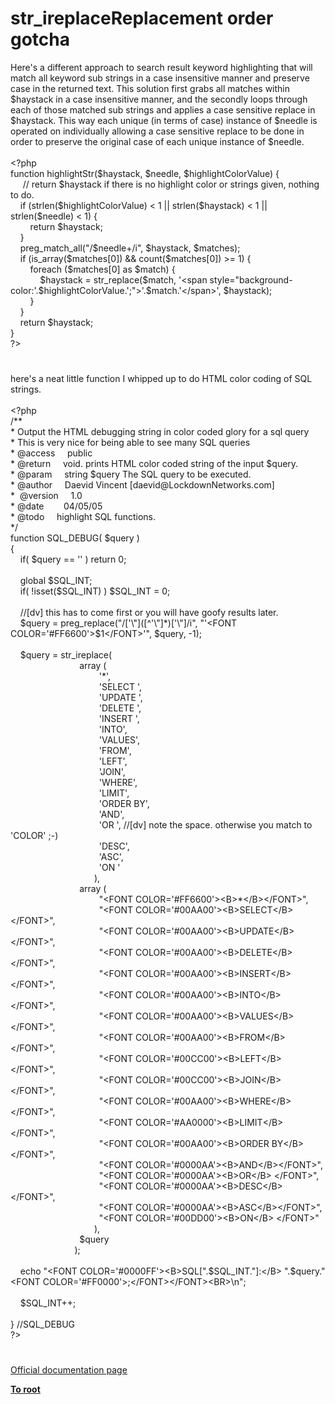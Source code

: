 # str_ireplaceReplacement order gotcha




<div class="phpcode"><span class="html">
Here&apos;s a different approach to search result keyword highlighting that will match all keyword sub strings in a case insensitive manner and preserve case in the returned text. This solution first grabs all matches within $haystack in a case insensitive manner, and the secondly loops through each of those matched sub strings and applies a case sensitive replace in $haystack. This way each unique (in terms of case) instance of $needle is operated on individually allowing a case sensitive replace to be done in order to preserve the original case of each unique instance of $needle.<br><br><span class="default">&lt;?php<br></span><span class="keyword">function </span><span class="default">highlightStr</span><span class="keyword">(</span><span class="default">$haystack</span><span class="keyword">, </span><span class="default">$needle</span><span class="keyword">, </span><span class="default">$highlightColorValue</span><span class="keyword">) {<br>&#xA0; &#xA0;&#xA0; </span><span class="comment">// return $haystack if there is no highlight color or strings given, nothing to do.<br>&#xA0; &#xA0; </span><span class="keyword">if (</span><span class="default">strlen</span><span class="keyword">(</span><span class="default">$highlightColorValue</span><span class="keyword">) &lt; </span><span class="default">1 </span><span class="keyword">|| </span><span class="default">strlen</span><span class="keyword">(</span><span class="default">$haystack</span><span class="keyword">) &lt; </span><span class="default">1 </span><span class="keyword">|| </span><span class="default">strlen</span><span class="keyword">(</span><span class="default">$needle</span><span class="keyword">) &lt; </span><span class="default">1</span><span class="keyword">) {<br>&#xA0; &#xA0; &#xA0; &#xA0; return </span><span class="default">$haystack</span><span class="keyword">;<br>&#xA0; &#xA0; }<br>&#xA0; &#xA0; </span><span class="default">preg_match_all</span><span class="keyword">(</span><span class="string">&quot;/</span><span class="default">$needle</span><span class="string">+/i&quot;</span><span class="keyword">, </span><span class="default">$haystack</span><span class="keyword">, </span><span class="default">$matches</span><span class="keyword">);<br>&#xA0; &#xA0; if (</span><span class="default">is_array</span><span class="keyword">(</span><span class="default">$matches</span><span class="keyword">[</span><span class="default">0</span><span class="keyword">]) &amp;&amp; </span><span class="default">count</span><span class="keyword">(</span><span class="default">$matches</span><span class="keyword">[</span><span class="default">0</span><span class="keyword">]) &gt;= </span><span class="default">1</span><span class="keyword">) {<br>&#xA0; &#xA0; &#xA0; &#xA0; foreach (</span><span class="default">$matches</span><span class="keyword">[</span><span class="default">0</span><span class="keyword">] as </span><span class="default">$match</span><span class="keyword">) {<br>&#xA0; &#xA0; &#xA0; &#xA0; &#xA0; &#xA0; </span><span class="default">$haystack </span><span class="keyword">= </span><span class="default">str_replace</span><span class="keyword">(</span><span class="default">$match</span><span class="keyword">, </span><span class="string">&apos;&lt;span style=&quot;background-color:&apos;</span><span class="keyword">.</span><span class="default">$highlightColorValue</span><span class="keyword">.</span><span class="string">&apos;;&quot;&gt;&apos;</span><span class="keyword">.</span><span class="default">$match</span><span class="keyword">.</span><span class="string">&apos;&lt;/span&gt;&apos;</span><span class="keyword">, </span><span class="default">$haystack</span><span class="keyword">);<br>&#xA0; &#xA0; &#xA0; &#xA0; }<br>&#xA0; &#xA0; }<br>&#xA0; &#xA0; return </span><span class="default">$haystack</span><span class="keyword">;<br>}<br></span><span class="default">?&gt;</span>
</span>
</div>
  

#


<div class="phpcode"><span class="html">
here&apos;s a neat little function I whipped up to do HTML color coding of SQL strings. 
<br>
<br><span class="default">&lt;?php
<br></span><span class="comment">/**
<br> * Output the HTML debugging string in color coded glory for a sql query
<br> * This is very nice for being able to see many SQL queries
<br> * @access&#xA0; &#xA0;&#xA0; public
<br> * @return&#xA0; &#xA0;&#xA0; void. prints HTML color coded string of the input $query.
<br> * @param&#xA0; &#xA0;&#xA0; string $query The SQL query to be executed.
<br> * @author&#xA0; &#xA0;&#xA0; Daevid Vincent [daevid@LockdownNetworks.com]
<br> *&#xA0; @version&#xA0; &#xA0;&#xA0; 1.0
<br> * @date&#xA0; &#xA0; &#xA0; &#xA0; 04/05/05
<br> * @todo&#xA0; &#xA0;&#xA0; highlight SQL functions.
<br> */
<br></span><span class="keyword">function </span><span class="default">SQL_DEBUG</span><span class="keyword">( </span><span class="default">$query </span><span class="keyword">)
<br>{
<br>&#xA0; &#xA0; if( </span><span class="default">$query </span><span class="keyword">== </span><span class="string">&apos;&apos; </span><span class="keyword">) return </span><span class="default">0</span><span class="keyword">;
<br>
<br>&#xA0; &#xA0; global </span><span class="default">$SQL_INT</span><span class="keyword">;
<br>&#xA0; &#xA0; if( !isset(</span><span class="default">$SQL_INT</span><span class="keyword">) ) </span><span class="default">$SQL_INT </span><span class="keyword">= </span><span class="default">0</span><span class="keyword">;
<br>
<br>&#xA0; &#xA0; </span><span class="comment">//[dv] this has to come first or you will have goofy results later.
<br>&#xA0; &#xA0; </span><span class="default">$query </span><span class="keyword">= </span><span class="default">preg_replace</span><span class="keyword">(</span><span class="string">&quot;/[&apos;\&quot;]([^&apos;\&quot;]*)[&apos;\&quot;]/i&quot;</span><span class="keyword">, </span><span class="string">&quot;&apos;&lt;FONT COLOR=&apos;#FF6600&apos;&gt;$1&lt;/FONT&gt;&apos;&quot;</span><span class="keyword">, </span><span class="default">$query</span><span class="keyword">, -</span><span class="default">1</span><span class="keyword">);
<br>
<br>&#xA0; &#xA0; </span><span class="default">$query </span><span class="keyword">= </span><span class="default">str_ireplace</span><span class="keyword">(
<br>&#xA0; &#xA0; &#xA0; &#xA0; &#xA0; &#xA0; &#xA0; &#xA0; &#xA0; &#xA0; &#xA0; &#xA0; &#xA0; &#xA0; array (
<br>&#xA0; &#xA0; &#xA0; &#xA0; &#xA0; &#xA0; &#xA0; &#xA0; &#xA0; &#xA0; &#xA0; &#xA0; &#xA0; &#xA0; &#xA0; &#xA0; &#xA0; &#xA0; </span><span class="string">&apos;*&apos;</span><span class="keyword">,
<br>&#xA0; &#xA0; &#xA0; &#xA0; &#xA0; &#xA0; &#xA0; &#xA0; &#xA0; &#xA0; &#xA0; &#xA0; &#xA0; &#xA0; &#xA0; &#xA0; &#xA0; &#xA0; </span><span class="string">&apos;SELECT &apos;</span><span class="keyword">,
<br>&#xA0; &#xA0; &#xA0; &#xA0; &#xA0; &#xA0; &#xA0; &#xA0; &#xA0; &#xA0; &#xA0; &#xA0; &#xA0; &#xA0; &#xA0; &#xA0; &#xA0; &#xA0; </span><span class="string">&apos;UPDATE &apos;</span><span class="keyword">,
<br>&#xA0; &#xA0; &#xA0; &#xA0; &#xA0; &#xA0; &#xA0; &#xA0; &#xA0; &#xA0; &#xA0; &#xA0; &#xA0; &#xA0; &#xA0; &#xA0; &#xA0; &#xA0; </span><span class="string">&apos;DELETE &apos;</span><span class="keyword">,
<br>&#xA0; &#xA0; &#xA0; &#xA0; &#xA0; &#xA0; &#xA0; &#xA0; &#xA0; &#xA0; &#xA0; &#xA0; &#xA0; &#xA0; &#xA0; &#xA0; &#xA0; &#xA0; </span><span class="string">&apos;INSERT &apos;</span><span class="keyword">,
<br>&#xA0; &#xA0; &#xA0; &#xA0; &#xA0; &#xA0; &#xA0; &#xA0; &#xA0; &#xA0; &#xA0; &#xA0; &#xA0; &#xA0; &#xA0; &#xA0; &#xA0; &#xA0; </span><span class="string">&apos;INTO&apos;</span><span class="keyword">,
<br>&#xA0; &#xA0; &#xA0; &#xA0; &#xA0; &#xA0; &#xA0; &#xA0; &#xA0; &#xA0; &#xA0; &#xA0; &#xA0; &#xA0; &#xA0; &#xA0; &#xA0; &#xA0; </span><span class="string">&apos;VALUES&apos;</span><span class="keyword">,
<br>&#xA0; &#xA0; &#xA0; &#xA0; &#xA0; &#xA0; &#xA0; &#xA0; &#xA0; &#xA0; &#xA0; &#xA0; &#xA0; &#xA0; &#xA0; &#xA0; &#xA0; &#xA0; </span><span class="string">&apos;FROM&apos;</span><span class="keyword">,
<br>&#xA0; &#xA0; &#xA0; &#xA0; &#xA0; &#xA0; &#xA0; &#xA0; &#xA0; &#xA0; &#xA0; &#xA0; &#xA0; &#xA0; &#xA0; &#xA0; &#xA0; &#xA0; </span><span class="string">&apos;LEFT&apos;</span><span class="keyword">,
<br>&#xA0; &#xA0; &#xA0; &#xA0; &#xA0; &#xA0; &#xA0; &#xA0; &#xA0; &#xA0; &#xA0; &#xA0; &#xA0; &#xA0; &#xA0; &#xA0; &#xA0; &#xA0; </span><span class="string">&apos;JOIN&apos;</span><span class="keyword">,
<br>&#xA0; &#xA0; &#xA0; &#xA0; &#xA0; &#xA0; &#xA0; &#xA0; &#xA0; &#xA0; &#xA0; &#xA0; &#xA0; &#xA0; &#xA0; &#xA0; &#xA0; &#xA0; </span><span class="string">&apos;WHERE&apos;</span><span class="keyword">,
<br>&#xA0; &#xA0; &#xA0; &#xA0; &#xA0; &#xA0; &#xA0; &#xA0; &#xA0; &#xA0; &#xA0; &#xA0; &#xA0; &#xA0; &#xA0; &#xA0; &#xA0; &#xA0; </span><span class="string">&apos;LIMIT&apos;</span><span class="keyword">,
<br>&#xA0; &#xA0; &#xA0; &#xA0; &#xA0; &#xA0; &#xA0; &#xA0; &#xA0; &#xA0; &#xA0; &#xA0; &#xA0; &#xA0; &#xA0; &#xA0; &#xA0; &#xA0; </span><span class="string">&apos;ORDER BY&apos;</span><span class="keyword">,
<br>&#xA0; &#xA0; &#xA0; &#xA0; &#xA0; &#xA0; &#xA0; &#xA0; &#xA0; &#xA0; &#xA0; &#xA0; &#xA0; &#xA0; &#xA0; &#xA0; &#xA0; &#xA0; </span><span class="string">&apos;AND&apos;</span><span class="keyword">,
<br>&#xA0; &#xA0; &#xA0; &#xA0; &#xA0; &#xA0; &#xA0; &#xA0; &#xA0; &#xA0; &#xA0; &#xA0; &#xA0; &#xA0; &#xA0; &#xA0; &#xA0; &#xA0; </span><span class="string">&apos;OR &apos;</span><span class="keyword">, </span><span class="comment">//[dv] note the space. otherwise you match to &apos;COLOR&apos; ;-)
<br>&#xA0; &#xA0; &#xA0; &#xA0; &#xA0; &#xA0; &#xA0; &#xA0; &#xA0; &#xA0; &#xA0; &#xA0; &#xA0; &#xA0; &#xA0; &#xA0; &#xA0; &#xA0; </span><span class="string">&apos;DESC&apos;</span><span class="keyword">,
<br>&#xA0; &#xA0; &#xA0; &#xA0; &#xA0; &#xA0; &#xA0; &#xA0; &#xA0; &#xA0; &#xA0; &#xA0; &#xA0; &#xA0; &#xA0; &#xA0; &#xA0; &#xA0; </span><span class="string">&apos;ASC&apos;</span><span class="keyword">,
<br>&#xA0; &#xA0; &#xA0; &#xA0; &#xA0; &#xA0; &#xA0; &#xA0; &#xA0; &#xA0; &#xA0; &#xA0; &#xA0; &#xA0; &#xA0; &#xA0; &#xA0; &#xA0; </span><span class="string">&apos;ON &apos;
<br>&#xA0; &#xA0; &#xA0; &#xA0; &#xA0; &#xA0; &#xA0; &#xA0; &#xA0; &#xA0; &#xA0; &#xA0; &#xA0; &#xA0; &#xA0; &#xA0; &#xA0; </span><span class="keyword">),
<br>&#xA0; &#xA0; &#xA0; &#xA0; &#xA0; &#xA0; &#xA0; &#xA0; &#xA0; &#xA0; &#xA0; &#xA0; &#xA0; &#xA0; array (
<br>&#xA0; &#xA0; &#xA0; &#xA0; &#xA0; &#xA0; &#xA0; &#xA0; &#xA0; &#xA0; &#xA0; &#xA0; &#xA0; &#xA0; &#xA0; &#xA0; &#xA0; &#xA0; </span><span class="string">&quot;&lt;FONT COLOR=&apos;#FF6600&apos;&gt;&lt;B&gt;*&lt;/B&gt;&lt;/FONT&gt;&quot;</span><span class="keyword">,
<br>&#xA0; &#xA0; &#xA0; &#xA0; &#xA0; &#xA0; &#xA0; &#xA0; &#xA0; &#xA0; &#xA0; &#xA0; &#xA0; &#xA0; &#xA0; &#xA0; &#xA0; &#xA0; </span><span class="string">&quot;&lt;FONT COLOR=&apos;#00AA00&apos;&gt;&lt;B&gt;SELECT&lt;/B&gt; &lt;/FONT&gt;&quot;</span><span class="keyword">,
<br>&#xA0; &#xA0; &#xA0; &#xA0; &#xA0; &#xA0; &#xA0; &#xA0; &#xA0; &#xA0; &#xA0; &#xA0; &#xA0; &#xA0; &#xA0; &#xA0; &#xA0; &#xA0; </span><span class="string">&quot;&lt;FONT COLOR=&apos;#00AA00&apos;&gt;&lt;B&gt;UPDATE&lt;/B&gt; &lt;/FONT&gt;&quot;</span><span class="keyword">,
<br>&#xA0; &#xA0; &#xA0; &#xA0; &#xA0; &#xA0; &#xA0; &#xA0; &#xA0; &#xA0; &#xA0; &#xA0; &#xA0; &#xA0; &#xA0; &#xA0; &#xA0; &#xA0; </span><span class="string">&quot;&lt;FONT COLOR=&apos;#00AA00&apos;&gt;&lt;B&gt;DELETE&lt;/B&gt; &lt;/FONT&gt;&quot;</span><span class="keyword">,
<br>&#xA0; &#xA0; &#xA0; &#xA0; &#xA0; &#xA0; &#xA0; &#xA0; &#xA0; &#xA0; &#xA0; &#xA0; &#xA0; &#xA0; &#xA0; &#xA0; &#xA0; &#xA0; </span><span class="string">&quot;&lt;FONT COLOR=&apos;#00AA00&apos;&gt;&lt;B&gt;INSERT&lt;/B&gt; &lt;/FONT&gt;&quot;</span><span class="keyword">,
<br>&#xA0; &#xA0; &#xA0; &#xA0; &#xA0; &#xA0; &#xA0; &#xA0; &#xA0; &#xA0; &#xA0; &#xA0; &#xA0; &#xA0; &#xA0; &#xA0; &#xA0; &#xA0; </span><span class="string">&quot;&lt;FONT COLOR=&apos;#00AA00&apos;&gt;&lt;B&gt;INTO&lt;/B&gt;&lt;/FONT&gt;&quot;</span><span class="keyword">,
<br>&#xA0; &#xA0; &#xA0; &#xA0; &#xA0; &#xA0; &#xA0; &#xA0; &#xA0; &#xA0; &#xA0; &#xA0; &#xA0; &#xA0; &#xA0; &#xA0; &#xA0; &#xA0; </span><span class="string">&quot;&lt;FONT COLOR=&apos;#00AA00&apos;&gt;&lt;B&gt;VALUES&lt;/B&gt;&lt;/FONT&gt;&quot;</span><span class="keyword">,
<br>&#xA0; &#xA0; &#xA0; &#xA0; &#xA0; &#xA0; &#xA0; &#xA0; &#xA0; &#xA0; &#xA0; &#xA0; &#xA0; &#xA0; &#xA0; &#xA0; &#xA0; &#xA0; </span><span class="string">&quot;&lt;FONT COLOR=&apos;#00AA00&apos;&gt;&lt;B&gt;FROM&lt;/B&gt;&lt;/FONT&gt;&quot;</span><span class="keyword">,
<br>&#xA0; &#xA0; &#xA0; &#xA0; &#xA0; &#xA0; &#xA0; &#xA0; &#xA0; &#xA0; &#xA0; &#xA0; &#xA0; &#xA0; &#xA0; &#xA0; &#xA0; &#xA0; </span><span class="string">&quot;&lt;FONT COLOR=&apos;#00CC00&apos;&gt;&lt;B&gt;LEFT&lt;/B&gt;&lt;/FONT&gt;&quot;</span><span class="keyword">,
<br>&#xA0; &#xA0; &#xA0; &#xA0; &#xA0; &#xA0; &#xA0; &#xA0; &#xA0; &#xA0; &#xA0; &#xA0; &#xA0; &#xA0; &#xA0; &#xA0; &#xA0; &#xA0; </span><span class="string">&quot;&lt;FONT COLOR=&apos;#00CC00&apos;&gt;&lt;B&gt;JOIN&lt;/B&gt;&lt;/FONT&gt;&quot;</span><span class="keyword">,
<br>&#xA0; &#xA0; &#xA0; &#xA0; &#xA0; &#xA0; &#xA0; &#xA0; &#xA0; &#xA0; &#xA0; &#xA0; &#xA0; &#xA0; &#xA0; &#xA0; &#xA0; &#xA0; </span><span class="string">&quot;&lt;FONT COLOR=&apos;#00AA00&apos;&gt;&lt;B&gt;WHERE&lt;/B&gt;&lt;/FONT&gt;&quot;</span><span class="keyword">,
<br>&#xA0; &#xA0; &#xA0; &#xA0; &#xA0; &#xA0; &#xA0; &#xA0; &#xA0; &#xA0; &#xA0; &#xA0; &#xA0; &#xA0; &#xA0; &#xA0; &#xA0; &#xA0; </span><span class="string">&quot;&lt;FONT COLOR=&apos;#AA0000&apos;&gt;&lt;B&gt;LIMIT&lt;/B&gt;&lt;/FONT&gt;&quot;</span><span class="keyword">,
<br>&#xA0; &#xA0; &#xA0; &#xA0; &#xA0; &#xA0; &#xA0; &#xA0; &#xA0; &#xA0; &#xA0; &#xA0; &#xA0; &#xA0; &#xA0; &#xA0; &#xA0; &#xA0; </span><span class="string">&quot;&lt;FONT COLOR=&apos;#00AA00&apos;&gt;&lt;B&gt;ORDER BY&lt;/B&gt;&lt;/FONT&gt;&quot;</span><span class="keyword">,
<br>&#xA0; &#xA0; &#xA0; &#xA0; &#xA0; &#xA0; &#xA0; &#xA0; &#xA0; &#xA0; &#xA0; &#xA0; &#xA0; &#xA0; &#xA0; &#xA0; &#xA0; &#xA0; </span><span class="string">&quot;&lt;FONT COLOR=&apos;#0000AA&apos;&gt;&lt;B&gt;AND&lt;/B&gt;&lt;/FONT&gt;&quot;</span><span class="keyword">,
<br>&#xA0; &#xA0; &#xA0; &#xA0; &#xA0; &#xA0; &#xA0; &#xA0; &#xA0; &#xA0; &#xA0; &#xA0; &#xA0; &#xA0; &#xA0; &#xA0; &#xA0; &#xA0; </span><span class="string">&quot;&lt;FONT COLOR=&apos;#0000AA&apos;&gt;&lt;B&gt;OR&lt;/B&gt; &lt;/FONT&gt;&quot;</span><span class="keyword">,
<br>&#xA0; &#xA0; &#xA0; &#xA0; &#xA0; &#xA0; &#xA0; &#xA0; &#xA0; &#xA0; &#xA0; &#xA0; &#xA0; &#xA0; &#xA0; &#xA0; &#xA0; &#xA0; </span><span class="string">&quot;&lt;FONT COLOR=&apos;#0000AA&apos;&gt;&lt;B&gt;DESC&lt;/B&gt;&lt;/FONT&gt;&quot;</span><span class="keyword">,
<br>&#xA0; &#xA0; &#xA0; &#xA0; &#xA0; &#xA0; &#xA0; &#xA0; &#xA0; &#xA0; &#xA0; &#xA0; &#xA0; &#xA0; &#xA0; &#xA0; &#xA0; &#xA0; </span><span class="string">&quot;&lt;FONT COLOR=&apos;#0000AA&apos;&gt;&lt;B&gt;ASC&lt;/B&gt;&lt;/FONT&gt;&quot;</span><span class="keyword">,
<br>&#xA0; &#xA0; &#xA0; &#xA0; &#xA0; &#xA0; &#xA0; &#xA0; &#xA0; &#xA0; &#xA0; &#xA0; &#xA0; &#xA0; &#xA0; &#xA0; &#xA0; &#xA0; </span><span class="string">&quot;&lt;FONT COLOR=&apos;#00DD00&apos;&gt;&lt;B&gt;ON&lt;/B&gt; &lt;/FONT&gt;&quot;
<br>&#xA0; &#xA0; &#xA0; &#xA0; &#xA0; &#xA0; &#xA0; &#xA0; &#xA0; &#xA0; &#xA0; &#xA0; &#xA0; &#xA0; &#xA0; &#xA0; &#xA0; </span><span class="keyword">),
<br>&#xA0; &#xA0; &#xA0; &#xA0; &#xA0; &#xA0; &#xA0; &#xA0; &#xA0; &#xA0; &#xA0; &#xA0; &#xA0; &#xA0; </span><span class="default">$query
<br>&#xA0; &#xA0; &#xA0; &#xA0; &#xA0; &#xA0; &#xA0; &#xA0; &#xA0; &#xA0; &#xA0; &#xA0; &#xA0; </span><span class="keyword">);
<br>
<br>&#xA0; &#xA0; echo </span><span class="string">&quot;&lt;FONT COLOR=&apos;#0000FF&apos;&gt;&lt;B&gt;SQL[&quot;</span><span class="keyword">.</span><span class="default">$SQL_INT</span><span class="keyword">.</span><span class="string">&quot;]:&lt;/B&gt; &quot;</span><span class="keyword">.</span><span class="default">$query</span><span class="keyword">.</span><span class="string">&quot;&lt;FONT COLOR=&apos;#FF0000&apos;&gt;;&lt;/FONT&gt;&lt;/FONT&gt;&lt;BR&gt;\n&quot;</span><span class="keyword">;
<br>
<br>&#xA0; &#xA0; </span><span class="default">$SQL_INT</span><span class="keyword">++;
<br>
<br>} </span><span class="comment">//SQL_DEBUG
<br></span><span class="default">?&gt;</span>
</span>
</div>
  

#

[Official documentation page](https://www.php.net/manual/en/function.str-ireplace.php)

**[To root](/README.md)**